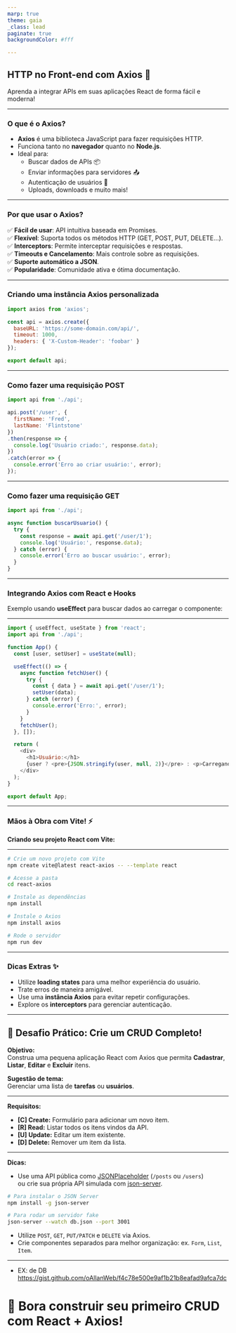 ```yaml
---
marp: true
theme: gaia  
_class: lead  
paginate: true  
backgroundColor: #fff  

---
```


## HTTP no Front-end com Axios 🚀

Aprenda a integrar APIs em suas aplicações React de forma fácil e moderna!

---

### O que é o Axios?

- **Axios** é uma biblioteca JavaScript para fazer requisições HTTP.
- Funciona tanto no **navegador** quanto no **Node.js**.
- Ideal para:
  - Buscar dados de APIs 📦
  - Enviar informações para servidores 📤
  - Autenticação de usuários 🔐
  - Uploads, downloads e muito mais!

---

### Por que usar o Axios?

✅ **Fácil de usar**: API intuitiva baseada em Promises.  
✅ **Flexível**: Suporta todos os métodos HTTP (GET, POST, PUT, DELETE...).  
✅ **Interceptors**: Permite interceptar requisições e respostas.  
✅ **Timeouts e Cancelamento**: Mais controle sobre as requisições.  
✅ **Suporte automático a JSON**.  
✅ **Popularidade**: Comunidade ativa e ótima documentação.

---

### Criando uma instância Axios personalizada

```javascript
import axios from 'axios';

const api = axios.create({
  baseURL: 'https://some-domain.com/api/',
  timeout: 1000,
  headers: { 'X-Custom-Header': 'foobar' }
});

export default api;
```

---

### Como fazer uma requisição **POST**

```javascript
import api from './api';

api.post('/user', {
  firstName: 'Fred',
  lastName: 'Flintstone'
})
.then(response => {
  console.log('Usuário criado:', response.data);
})
.catch(error => {
  console.error('Erro ao criar usuário:', error);
});
```

---

### Como fazer uma requisição **GET**

```javascript
import api from './api';

async function buscarUsuario() {
  try {
    const response = await api.get('/user/1');
    console.log('Usuário:', response.data);
  } catch (error) {
    console.error('Erro ao buscar usuário:', error);
  }
}
```

---

### Integrando Axios com React e Hooks

Exemplo usando **useEffect** para buscar dados ao carregar o componente:

---

```javascript
import { useEffect, useState } from 'react';
import api from './api';

function App() {
  const [user, setUser] = useState(null);

  useEffect(() => {
    async function fetchUser() {
      try {
        const { data } = await api.get('/user/1');
        setUser(data);
      } catch (error) {
        console.error('Erro:', error);
      }
    }
    fetchUser();
  }, []);

  return (
    <div>
      <h1>Usuário:</h1>
      {user ? <pre>{JSON.stringify(user, null, 2)}</pre> : <p>Carregando...</p>}
    </div>
  );
}

export default App;
```

---

### Mãos à Obra com Vite! ⚡

**Criando seu projeto React com Vite:**

---

```bash
# Crie um novo projeto com Vite
npm create vite@latest react-axios -- --template react

# Acesse a pasta
cd react-axios

# Instale as dependências
npm install

# Instale o Axios
npm install axios

# Rode o servidor
npm run dev
```

---

### Dicas Extras ✨

- Utilize **loading states** para uma melhor experiência do usuário.
- Trate erros de maneira amigável.
- Use uma **instância Axios** para evitar repetir configurações.
- Explore os **interceptors** para gerenciar autenticação.

---

## 🎯 Desafio Prático: Crie um CRUD Completo!

**Objetivo:**  
Construa uma pequena aplicação React com Axios que permita **Cadastrar**, **Listar**, **Editar** e **Excluir** itens.

**Sugestão de tema:**  
Gerenciar uma lista de **tarefas** ou **usuários**.

---

**Requisitos:**

- **[C] Create:** Formulário para adicionar um novo item.
- **[R] Read:** Listar todos os itens vindos da API.
- **[U] Update:** Editar um item existente.
- **[D] Delete:** Remover um item da lista.

---

**Dicas:**

- Use uma API pública como [JSONPlaceholder](https://jsonplaceholder.typicode.com/) (`/posts` ou `/users`)  
  ou crie sua própria API simulada com [json-server](https://www.npmjs.com/package/json-server).

```bash
# Para instalar o JSON Server
npm install -g json-server

# Para rodar um servidor fake
json-server --watch db.json --port 3001
```

- Utilize `POST`, `GET`, `PUT/PATCH` e `DELETE` via Axios.
- Crie componentes separados para melhor organização: ex. `Form`, `List`, `Item`.
---

- EX: de DB https://gist.github.com/oAllanWeb/f4c78e500e9af1b21b8eafad9afca7dc

# 🚀 Bora construir seu primeiro CRUD com React + Axios!

